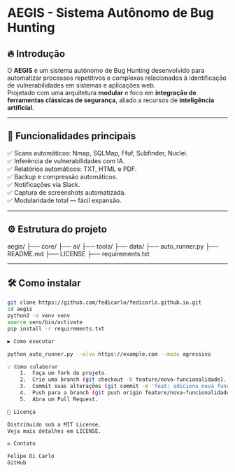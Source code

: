 # AEGIS - Sistema Autônomo de Bug Hunting

## 🔥 Introdução

O **AEGIS** é um sistema autônomo de Bug Hunting desenvolvido para automatizar processos repetitivos e complexos relacionados à identificação de vulnerabilidades em sistemas e aplicações web.  
Projetado com uma arquitetura **modular** e foco em **integração de ferramentas clássicas de segurança**, aliado a recursos de **inteligência artificial**.

---

## 🚀 Funcionalidades principais

✅ Scans automáticos: Nmap, SQLMap, Ffuf, Subfinder, Nuclei.  
✅ Inferência de vulnerabilidades com IA.  
✅ Relatórios automáticos: TXT, HTML e PDF.  
✅ Backup e compressão automáticos.  
✅ Notificações via Slack.  
✅ Captura de screenshots automatizada.  
✅ Modularidade total — fácil expansão.

---

## ⚙️ Estrutura do projeto

aegis/
├── core/
├── ai/
├── tools/
├── data/
├── auto_runner.py
├── README.md
├── LICENSE
├── requirements.txt

---

## 🛠️ Como instalar

```bash
git clone https://github.com/fedicarlo/fedicarlo.github.io.git
cd aegis
python3 -m venv venv
source venv/bin/activate
pip install -r requirements.txt

▶️ Como executar

python auto_runner.py --alvo https://example.com --modo agressivo

💡 Como colaborar
	1.	Faça um fork do projeto.
	2.	Crie uma branch (git checkout -b feature/nova-funcionalidade).
	3.	Commit suas alterações (git commit -m 'feat: adiciona nova funcionalidade').
	4.	Push para a branch (git push origin feature/nova-funcionalidade).
	5.	Abra um Pull Request.

📜 Licença

Distribuído sob a MIT License.
Veja mais detalhes em LICENSE.

✉️ Contato

Felipe Di Carlo
GitHub
